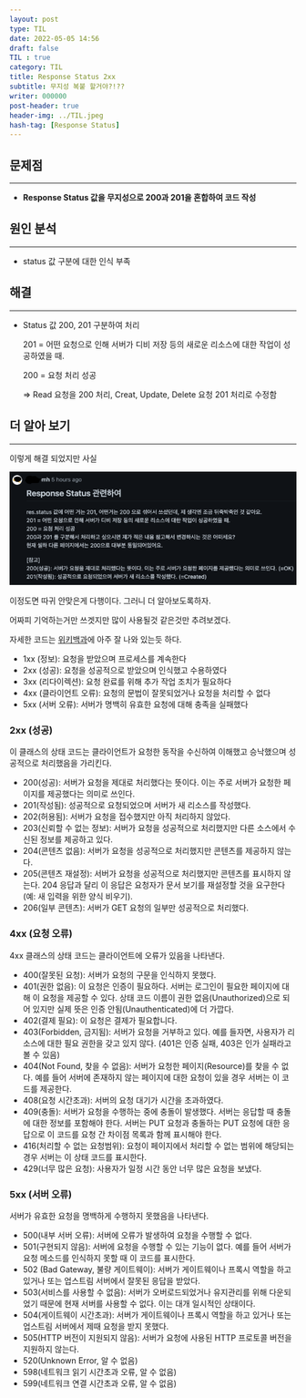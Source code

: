 ```yaml
---
layout: post
type: TIL
date: 2022-05-05 14:56
draft: false
TIL : true
category: TIL
title: Response Status 2xx
subtitle: 무지성 복붙 할거야?!??
writer: 000000
post-header: true
header-img: ../TIL.jpeg
hash-tag: [Response Status]
---
```


## 문제점

---

- **Response Status 값을 무지성으로 200과 201을 혼합하여 코드 작성**

## 원인 분석

---

- status 값 구분에 대한 인식 부족

## 해결

---

- Status 값 200, 201 구분하여 처리
    
    201 = 어떤 요청으로 인해 서버가 디비 저장 등의 새로운 리소스에 대한 작업이 성공하였을 때.
    
    200 = 요청 처리 성공
    
    ⇒ Read 요청을 200 처리, Creat, Update, Delete 요청 201 처리로 수정함



## 더 알아 보기

---

이렇게 해결 되었지만 사실

<img src="img/1.png" alt="1" style="zoom:80%;" />

이정도면 따귀 안맞은게 다행이다. 그러니 더 알아보도록하자.

어짜피 기억하는거만 쓰겟지만 많이 사용될것 같은것만 추려보겠다.

자세한 코드는 [위키백과](https://ko.wikipedia.org/wiki/HTTP_%EC%83%81%ED%83%9C_%EC%BD%94%EB%93%9C)에 아주 잘 나와 있는듯 하다.

- 1xx (정보): 요청을 받았으며 프로세스를 계속한다
- 2xx (성공): 요청을 성공적으로 받았으며 인식했고 수용하였다
- 3xx (리다이렉션): 요청 완료를 위해 추가 작업 조치가 필요하다
- 4xx (클라이언트 오류): 요청의 문법이 잘못되었거나 요청을 처리할 수 없다
- 5xx (서버 오류): 서버가 명백히 유효한 요청에 대해 충족을 실패했다

### **2xx (성공)**

이 클래스의 상태 코드는 클라이언트가 요청한 동작을 수신하여 이해했고 승낙했으며 성공적으로 처리했음을 가리킨다.

- 200(성공): 서버가 요청을 제대로 처리했다는 뜻이다. 이는 주로 서버가 요청한 페이지를 제공했다는 의미로 쓰인다.
- 201(작성됨): 성공적으로 요청되었으며 서버가 새 리소스를 작성했다.
- 202(허용됨): 서버가 요청을 접수했지만 아직 처리하지 않았다.
- 203(신뢰할 수 없는 정보): 서버가 요청을 성공적으로 처리했지만 다른 소스에서 수신된 정보를 제공하고 있다.
- 204(콘텐츠 없음): 서버가 요청을 성공적으로 처리했지만 콘텐츠를 제공하지 않는다.
- 205(콘텐츠 재설정): 서버가 요청을 성공적으로 처리했지만 콘텐츠를 표시하지 않는다. 204 응답과 달리 이 응답은 요청자가 문서 보기를 재설정할 것을 요구한다(예: 새 입력을 위한 양식 비우기).
- 206(일부 콘텐츠): 서버가 GET 요청의 일부만 성공적으로 처리했다.

### **4xx (요청 오류)**

4xx 클래스의 상태 코드는 클라이언트에 오류가 있음을 나타낸다.

- 400(잘못된 요청): 서버가 요청의 구문을 인식하지 못했다.
- 401(권한 없음): 이 요청은 인증이 필요하다. 서버는 로그인이 필요한 페이지에 대해 이 요청을 제공할 수 있다. 상태 코드 이름이 권한 없음(Unauthorized)으로 되어 있지만 실제 뜻은 인증 안됨(Unauthenticated)에 더 가깝다.
- 402(결제 필요): 이 요청은 결제가 필요합니다.
- 403(Forbidden, 금지됨): 서버가 요청을 거부하고 있다. 예를 들자면, 사용자가 리소스에 대한 필요 권한을 갖고 있지 않다. (401은 인증 실패, 403은 인가 실패라고 볼 수 있음)
- 404(Not Found, 찾을 수 없음): 서버가 요청한 페이지(Resource)를 찾을 수 없다. 예를 들어 서버에 존재하지 않는 페이지에 대한 요청이 있을 경우 서버는 이 코드를 제공한다.
- 408(요청 시간초과): 서버의 요청 대기가 시간을 초과하였다.
- 409(충돌): 서버가 요청을 수행하는 중에 충돌이 발생했다. 서버는 응답할 때 충돌에 대한 정보를 포함해야 한다. 서버는 PUT 요청과 충돌하는 PUT 요청에 대한 응답으로 이 코드를 요청 간 차이점 목록과 함께 표시해야 한다.
- 416(처리할 수 없는 요청범위): 요청이 페이지에서 처리할 수 없는 범위에 해당되는 경우 서버는 이 상태 코드를 표시한다.
- 429(너무 많은 요청): 사용자가 일정 시간 동안 너무 많은 요청을 보냈다.

### **5xx (서버 오류)**

서버가 유효한 요청을 명백하게 수행하지 못했음을 나타낸다.

- 500(내부 서버 오류): 서버에 오류가 발생하여 요청을 수행할 수 없다.
- 501(구현되지 않음): 서버에 요청을 수행할 수 있는 기능이 없다. 예를 들어 서버가 요청 메소드를 인식하지 못할 때 이 코드를 표시한다.
- 502 (Bad Gateway, 불량 게이트웨이): 서버가 게이트웨이나 프록시 역할을 하고 있거나 또는 업스트림 서버에서 잘못된 응답을 받았다.
- 503(서비스를 사용할 수 없음): 서버가 오버로드되었거나 유지관리를 위해 다운되었기 때문에 현재 서버를 사용할 수 없다. 이는 대개 일시적인 상태이다.
- 504(게이트웨이 시간초과): 서버가 게이트웨이나 프록시 역할을 하고 있거나 또는 업스트림 서버에서 제때 요청을 받지 못했다.
- 505(HTTP 버전이 지원되지 않음): 서버가 요청에 사용된 HTTP 프로토콜 버전을 지원하지 않는다.
- 520(Unknown Error, 알 수 없음)
- 598(네트워크 읽기 시간초과 오류, 알 수 없음)
- 599(네트워크 연결 시간초과 오류, 알 수 없음)